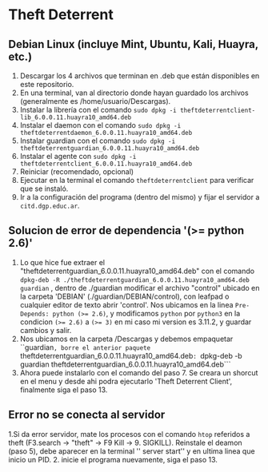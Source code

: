 # Theft Deterrent
## Debian Linux (incluye Mint, Ubuntu, Kali, Huayra, etc.)
1. Descargar los 4 archivos que terminan en .deb que están disponibles en este repositorio.
2. En una terminal, van al directorio donde hayan guardado los archivos (generalmente es /home/usuario/Descargas).
3. Instalar la librería con el comando
   ```sudo dpkg -i theftdeterrentclient-lib_6.0.0.11.huayra10_amd64.deb```
5. Instalar el daemon con el comando
   ```sudo dpkg -i theftdeterrentdaemon_6.0.0.11.huayra10_amd64.deb```
7. Instalar guardian con el comando
   ```sudo dpkg -i theftdeterrentguardian_6.0.0.11.huayra10_amd64.deb```
9. Instalar el agente con
    ```sudo dpkg -i theftdeterrentclient_6.0.0.11.huayra10_amd64.deb```
11. Reiniciar (recomendado, opcional)
12. Ejecutar en la terminal el comando ```theftdeterrentclient``` para verificar que se instaló.
13. Ir a la configuración del programa (dentro del mismo) y fijar el servidor a `citd.dgp.educ.ar`.

## Solucion de error de dependencia '(>= python 2.6)'
1. Lo que hice fue extraer el "theftdeterrentguardian_6.0.0.11.huayra10_amd64.deb" con el comando 
```dpkg-deb -R ./theftdeterrentguardian_6.0.0.11.huayra10_amd64.deb guardian``` , dentro de 
./guardian modificar el archivo "control" ubicado en la carpeta 'DEBIAN' (./guardian/DEBIAN/control),
con leafpad o cualquier editor de texto abrir 'control'. 
Nos ubicamos en la linea ```Pre-Depends: python (>= 2.6)```, y modificamos ```python``` por ```python3```
en la condicion ```(>= 2.6)``` a ```(>= 3)``` en mi caso mi version es 3.11.2, y guardar cambios y salir.
2. Nos ubicamos en la carpeta /Descargas y debemos empaquetar ``guardian```, borre el anterior paquete ```theftdeterrentguardian_6.0.0.11.huayra10_amd64.deb```:
	```dpkg-deb -b guardian theftdeterrentguardian_6.0.0.11.huayra10_amd64.deb```
3. Ahora puede instalarlo con el comando del paso 7. Se creara un shorcut en el menu y 
desde ahi podra ejecutarlo 'Theft Deterrent Client', finalmente siga el paso 13.

## Error no se conecta al servidor
1.Si da error servidor, mate los procesos con el comando 
```htop``` referidos a theft (F3.search -> "theft" -> F9 Kill -> 9. SIGKILL). Reinstale el deamon (paso 5),
debe aparecer en la terminal '' server start'' y en ultima linea que inicio un PID.
2. inicie el programa nuevamente, siga el paso 13.


